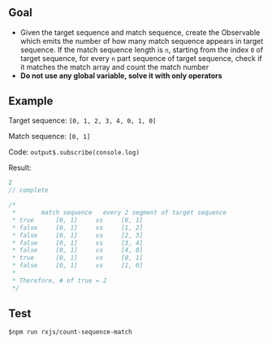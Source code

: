 # 

## Goal
- Given the target sequence and match sequence, create the Observable which emits the number of how many match sequence appears in target sequence. If the match sequence length is `n`, starting from the index `0` of target sequence, for every `n` part sequence of target sequence, check if it matches the match array and count the match number
- **Do not use any global variable, solve it with only operators**

## Example
Target sequence: `[0, 1, 2, 3, 4, 0, 1, 0]`

Match sequence: `[0, 1]`

Code: `output$.subscribe(console.log)`

Result:
```javascript
2
// complete

/*
 *       match sequence   every 2 segment of target sequence
 * true      [0, 1]     vs     [0, 1]
 * false     [0, 1]     vs     [1, 2]  
 * false     [0, 1]     vs     [2, 3]
 * false     [0, 1]     vs     [3, 4]
 * false     [0, 1]     vs     [4, 0]
 * true      [0, 1]     vs     [0, 1]
 * false     [0, 1]     vs     [1, 0]
 * 
 * Therefore, # of true = 2
 */
```

## Test
`$npm run rxjs/count-sequence-match`
